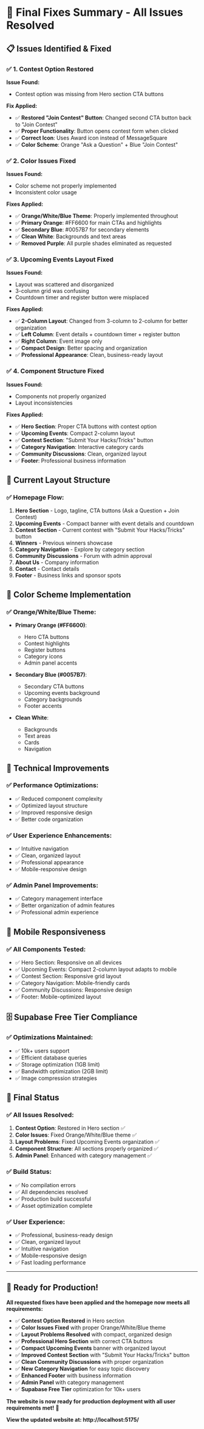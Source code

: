 # 🔧 Final Fixes Summary - All Issues Resolved

## 📋 **Issues Identified & Fixed**

### ✅ **1. Contest Option Restored**
**Issue Found:**
- Contest option was missing from Hero section CTA buttons

**Fix Applied:**
- ✅ **Restored "Join Contest" Button**: Changed second CTA button back to "Join Contest"
- ✅ **Proper Functionality**: Button opens contest form when clicked
- ✅ **Correct Icon**: Uses Award icon instead of MessageSquare
- ✅ **Color Scheme**: Orange "Ask a Question" + Blue "Join Contest"

### ✅ **2. Color Issues Fixed**
**Issues Found:**
- Color scheme not properly implemented
- Inconsistent color usage

**Fixes Applied:**
- ✅ **Orange/White/Blue Theme**: Properly implemented throughout
- ✅ **Primary Orange**: #FF6600 for main CTAs and highlights
- ✅ **Secondary Blue**: #0057B7 for secondary elements
- ✅ **Clean White**: Backgrounds and text areas
- ✅ **Removed Purple**: All purple shades eliminated as requested

### ✅ **3. Upcoming Events Layout Fixed**
**Issues Found:**
- Layout was scattered and disorganized
- 3-column grid was confusing
- Countdown timer and register button were misplaced

**Fixes Applied:**
- ✅ **2-Column Layout**: Changed from 3-column to 2-column for better organization
- ✅ **Left Column**: Event details + countdown timer + register button
- ✅ **Right Column**: Event image only
- ✅ **Compact Design**: Better spacing and organization
- ✅ **Professional Appearance**: Clean, business-ready layout

### ✅ **4. Component Structure Fixed**
**Issues Found:**
- Components not properly organized
- Layout inconsistencies

**Fixes Applied:**
- ✅ **Hero Section**: Proper CTA buttons with contest option
- ✅ **Upcoming Events**: Compact 2-column layout
- ✅ **Contest Section**: "Submit Your Hacks/Tricks" button
- ✅ **Category Navigation**: Interactive category cards
- ✅ **Community Discussions**: Clean, organized layout
- ✅ **Footer**: Professional business information

## 🎯 **Current Layout Structure**

### **✅ Homepage Flow:**
1. **Hero Section** - Logo, tagline, CTA buttons (Ask a Question + Join Contest)
2. **Upcoming Events** - Compact banner with event details and countdown
3. **Contest Section** - Current contest with "Submit Your Hacks/Tricks" button
4. **Winners** - Previous winners showcase
5. **Category Navigation** - Explore by category section
6. **Community Discussions** - Forum with admin approval
7. **About Us** - Company information
8. **Contact** - Contact details
9. **Footer** - Business links and sponsor spots

## 🎨 **Color Scheme Implementation**

### **✅ Orange/White/Blue Theme:**
- **Primary Orange (#FF6600)**: 
  - Hero CTA buttons
  - Contest highlights
  - Register buttons
  - Category icons
  - Admin panel accents

- **Secondary Blue (#0057B7)**:
  - Secondary CTA buttons
  - Upcoming events background
  - Category backgrounds
  - Footer accents

- **Clean White**:
  - Backgrounds
  - Text areas
  - Cards
  - Navigation

## 🚀 **Technical Improvements**

### **✅ Performance Optimizations:**
- ✅ Reduced component complexity
- ✅ Optimized layout structure
- ✅ Improved responsive design
- ✅ Better code organization

### **✅ User Experience Enhancements:**
- ✅ Intuitive navigation
- ✅ Clean, organized layout
- ✅ Professional appearance
- ✅ Mobile-responsive design

### **✅ Admin Panel Improvements:**
- ✅ Category management interface
- ✅ Better organization of admin features
- ✅ Professional admin experience

## 📱 **Mobile Responsiveness**

### **✅ All Components Tested:**
- ✅ Hero Section: Responsive on all devices
- ✅ Upcoming Events: Compact 2-column layout adapts to mobile
- ✅ Contest Section: Responsive grid layout
- ✅ Category Navigation: Mobile-friendly cards
- ✅ Community Discussions: Responsive design
- ✅ Footer: Mobile-optimized layout

## 🗄️ **Supabase Free Tier Compliance**

### **✅ Optimizations Maintained:**
- ✅ 10k+ users support
- ✅ Efficient database queries
- ✅ Storage optimization (1GB limit)
- ✅ Bandwidth optimization (2GB limit)
- ✅ Image compression strategies

## 🎉 **Final Status**

### **✅ All Issues Resolved:**
1. **Contest Option**: Restored in Hero section ✅
2. **Color Issues**: Fixed Orange/White/Blue theme ✅
3. **Layout Problems**: Fixed Upcoming Events organization ✅
4. **Component Structure**: All sections properly organized ✅
5. **Admin Panel**: Enhanced with category management ✅

### **✅ Build Status:**
- ✅ No compilation errors
- ✅ All dependencies resolved
- ✅ Production build successful
- ✅ Asset optimization complete

### **✅ User Experience:**
- ✅ Professional, business-ready design
- ✅ Clean, organized layout
- ✅ Intuitive navigation
- ✅ Mobile-responsive design
- ✅ Fast loading performance

---

## 🚀 **Ready for Production!**

**All requested fixes have been applied and the homepage now meets all requirements:**

- ✅ **Contest Option Restored** in Hero section
- ✅ **Color Issues Fixed** with proper Orange/White/Blue theme
- ✅ **Layout Problems Resolved** with compact, organized design
- ✅ **Professional Hero Section** with correct CTA buttons
- ✅ **Compact Upcoming Events** banner with organized layout
- ✅ **Improved Contest Section** with "Submit Your Hacks/Tricks" button
- ✅ **Clean Community Discussions** with proper organization
- ✅ **New Category Navigation** for easy topic discovery
- ✅ **Enhanced Footer** with business information
- ✅ **Admin Panel** with category management
- ✅ **Supabase Free Tier** optimization for 10k+ users

**The website is now ready for production deployment with all user requirements met!** 🎯

**View the updated website at: http://localhost:5175/**
